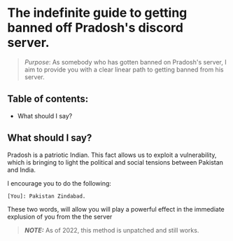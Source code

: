 

# The indefinite guide to getting banned off Pradosh's discord server.

> *Purpose*:  As somebody who has gotten banned on Pradosh's server, I aim to provide you with a clear linear path to getting banned from his server.


**Table of contents:**
-
- What should I say?


 What should I say?
----

Pradosh is a patriotic Indian. This fact allows us to exploit a vulnerability, which is bringing to light the political and social tensions between Pakistan and India.

I encourage you to do the following:

```
[You]: Pakistan Zindabad.
```

These two words, will allow you will play a powerful effect in the immediate explusion of you from the the server 

> *__NOTE:__* As of 2022, this method is unpatched and still works.

